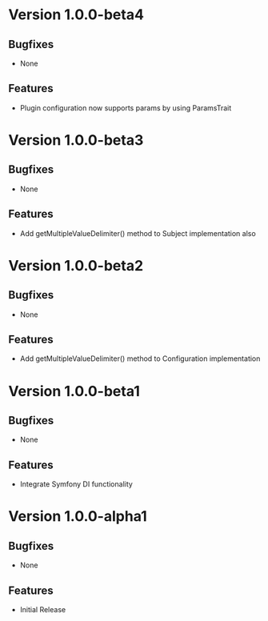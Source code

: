 # Version 1.0.0-beta4

## Bugfixes

* None

## Features

* Plugin configuration now supports params by using ParamsTrait

# Version 1.0.0-beta3

## Bugfixes

* None

## Features

* Add getMultipleValueDelimiter() method to Subject implementation also

# Version 1.0.0-beta2

## Bugfixes

* None

## Features

* Add getMultipleValueDelimiter() method to Configuration implementation

# Version 1.0.0-beta1

## Bugfixes

* None

## Features

* Integrate Symfony DI functionality

# Version 1.0.0-alpha1

## Bugfixes

* None

## Features

* Initial Release